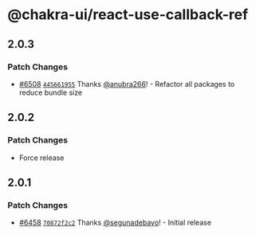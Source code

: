 # @chakra-ui/react-use-callback-ref

## 2.0.3

### Patch Changes

- [#6508](https://github.com/chakra-ui/chakra-ui/pull/6508)
  [`445661955`](https://github.com/chakra-ui/chakra-ui/commit/445661955dff1329156b535ef50c7cf27b8663a9)
  Thanks [@anubra266](https://github.com/anubra266)! - Refactor all packages to
  reduce bundle size

## 2.0.2

### Patch Changes

- Force release

## 2.0.1

### Patch Changes

- [#6458](https://github.com/chakra-ui/chakra-ui/pull/6458)
  [`70872f2c2`](https://github.com/chakra-ui/chakra-ui/commit/70872f2c2254186bbcc1964897fe660eb1c1b010)
  Thanks [@segunadebayo](https://github.com/segunadebayo)! - Initial release
